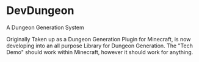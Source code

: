 # DevDungeon
A Dungeon Generation System

Originally Taken up as a Dungeon Generation Plugin for Minecraft, is now developing into an all purpose Library for Dungeon Generation.
The "Tech Demo" should work within Minecraft, however it should work for anything.
